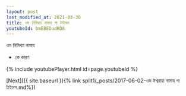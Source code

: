 ```yaml
---
layout: post
last_modified_at: 2021-03-30
title: ওম নিমিথ্যা নামায গা টাইমস
youtubeId: bmEBEDudRD8
---
```

 
 
 ওম নিমিথ্যা নামায  
 
 -  কে কারণ 
 
  
 
  
 
 
 
 
 
 


{% include youtubePlayer.html id=page.youtubeId %}
 
[Next]({{ site.baseurl }}{% link  split1/_posts/2017-06-02-ওম ঈশ্বরায়া নামায গা টাইমস.md%})
 
